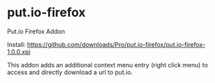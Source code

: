 put.io-firefox
==============

Put.io Firefox Addon

Install: https://github.com/downloads/Pro/put.io-firefox/put.io-firefox-1.0.0.xpi

This addon adds an additional context menu entry (right click menu) to access and directly download a url to put.io.

